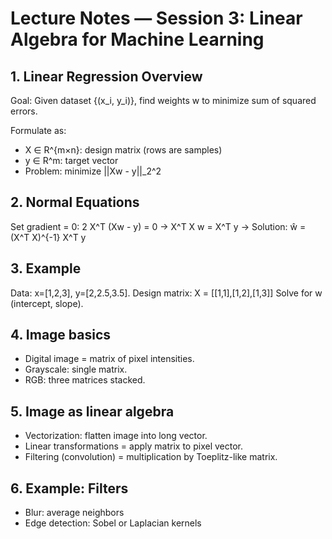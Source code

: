 
# Lecture Notes — Session 3: Linear Algebra for Machine Learning

## 1. Linear Regression Overview
Goal: Given dataset {(x_i, y_i)}, find weights w to minimize sum of squared errors.

Formulate as:
- X ∈ R^{m×n}: design matrix (rows are samples)
- y ∈ R^m: target vector
- Problem: minimize ||Xw - y||_2^2

## 2. Normal Equations
Set gradient = 0:
2 X^T (Xw - y) = 0
→ X^T X w = X^T y
→ Solution: ŵ = (X^T X)^{-1} X^T y

## 3. Example
Data: x=[1,2,3], y=[2,2.5,3.5].
Design matrix: X = [[1,1],[1,2],[1,3]]
Solve for w (intercept, slope).

## 4. Image basics
- Digital image = matrix of pixel intensities.
- Grayscale: single matrix.
- RGB: three matrices stacked.

## 5. Image as linear algebra
- Vectorization: flatten image into long vector.
- Linear transformations = apply matrix to pixel vector.
- Filtering (convolution) = multiplication by Toeplitz-like matrix.

## 6. Example: Filters
- Blur: average neighbors
- Edge detection: Sobel or Laplacian kernels